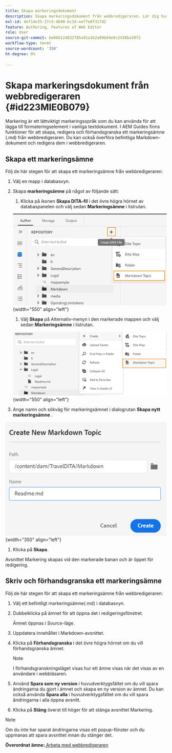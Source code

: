 ```yaml
---
title: Skapa markeringsdokument
description: Skapa markeringsdokument från webbredigeraren. Lär dig hur du skapar, redigerar och förhandsgranskar ett markeringsämne i AEM Guides.
exl-id: def14e35-27c5-4b90-bc3d-eef7e8f317d2
feature: Authoring, Features of Web Editor
role: User
source-git-commit: be06612d832785a91a3b2a89b84e0c2438ba30f2
workflow-type: tm+mt
source-wordcount: '350'
ht-degree: 0%

---
```


# Skapa markeringsdokument från webbredigeraren {#id223MIE0B079}

Markering är ett lättviktigt markeringsspråk som du kan använda för att lägga till formateringselement i vanliga textdokument. I AEM Guides finns funktioner för att skapa, redigera och förhandsgranska ett markeringsämne \(.md\) från webbredigeraren. Du kan också överföra befintliga Markdown-dokument och redigera dem i webbredigeraren.

## Skapa ett markeringsämne

Följ de här stegen för att skapa ett markeringsämne från webbredigeraren:

1. Välj en mapp i databasvyn.
1. Skapa **markeringsämne** på något av följande sätt:
   1. Klicka på ikonen **Skapa DITA-fil** i det övre högra hörnet av databaspanelen och välj sedan **Markeringsämne** i listrutan.

   ![](images/create-markdown-dita-topic.png){width="550" align="left"}

   1. Välj **Skapa** på Alternativ-menyn i den markerade mappen och välj sedan **Markeringsämne** i listrutan.

   ![](images/create-markdown-options-menu.png){width="550" align="left"}

1. Ange namn och sökväg för markeringsämnet i dialogrutan **Skapa nytt markeringsämne** .

![](images/create-markdown-dialog.png){width="350" align="left"}

1. Klicka på **Skapa**.

Avsnittet Markering skapas vid den markerade banan och är öppet för redigering.

## Skriv och förhandsgranska ett markeringsämne

Följ de här stegen för att skapa ett markeringsämne från webbredigeraren:

1. Välj ett befintligt markeringsämne\(.md\) i databasvyn.
1. Dubbelklicka på ämnet för att öppna det i redigeringsfönstret.

   Ämnet öppnas i Source-läge.

1. Uppdatera innehållet i Markdown-avsnittet.
1. Klicka på **Förhandsgranska** i det övre högra hörnet om du vill förhandsgranska ämnet.

   >[!NOTE]
   >
   > I förhandsgranskningsläget visas hur ett ämne visas när det visas av en användare i webbläsaren.

1. Använd **Spara som ny version** i huvudverktygsfältet om du vill spara ändringarna du gjort i ämnet och skapa en ny version av ämnet. Du kan också använda **Spara alla** i huvudverktygsfältet om du vill spara ändringarna i alla öppna avsnitt.

1. Klicka på **Stäng** överst till höger för att stänga avsnittet Markering.

>[!NOTE]
>
> Om du inte har sparat ändringarna visas ett popup-fönster och du uppmanas att spara avsnittet innan du stänger det.

**Överordnat ämne:**[ Arbeta med webbredigeraren](web-editor.md)
